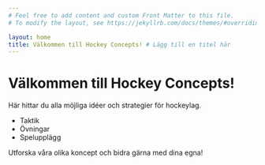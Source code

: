 ```yaml
---
# Feel free to add content and custom Front Matter to this file.
# To modify the layout, see https://jekyllrb.com/docs/themes/#overriding-theme-defaults

layout: home
title: Välkommen till Hockey Concepts! # Lägg till en titel här
---
```


# Välkommen till Hockey Concepts!

Här hittar du alla möjliga idéer och strategier för hockeylag.

* Taktik
* Övningar
* Spelupplägg

Utforska våra olika koncept och bidra gärna med dina egna!
